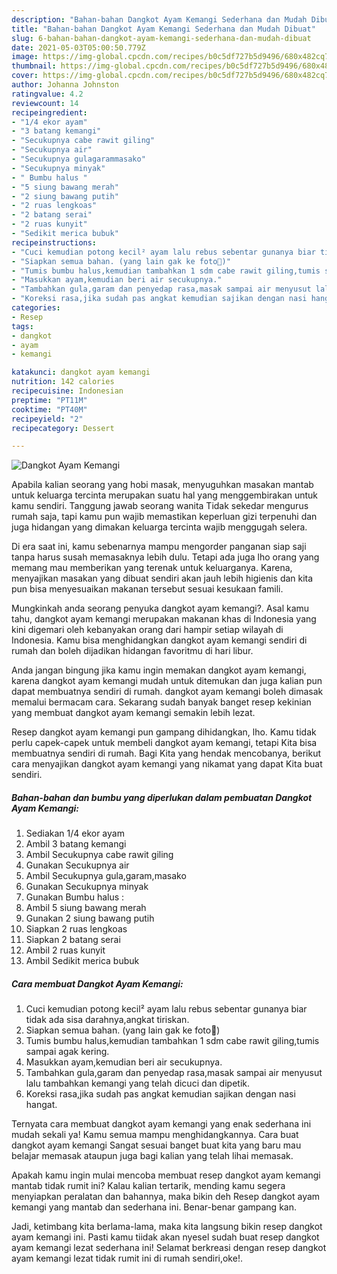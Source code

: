 ```yaml
---
description: "Bahan-bahan Dangkot Ayam Kemangi Sederhana dan Mudah Dibuat"
title: "Bahan-bahan Dangkot Ayam Kemangi Sederhana dan Mudah Dibuat"
slug: 6-bahan-bahan-dangkot-ayam-kemangi-sederhana-dan-mudah-dibuat
date: 2021-05-03T05:00:50.779Z
image: https://img-global.cpcdn.com/recipes/b0c5df727b5d9496/680x482cq70/dangkot-ayam-kemangi-foto-resep-utama.jpg
thumbnail: https://img-global.cpcdn.com/recipes/b0c5df727b5d9496/680x482cq70/dangkot-ayam-kemangi-foto-resep-utama.jpg
cover: https://img-global.cpcdn.com/recipes/b0c5df727b5d9496/680x482cq70/dangkot-ayam-kemangi-foto-resep-utama.jpg
author: Johanna Johnston
ratingvalue: 4.2
reviewcount: 14
recipeingredient:
- "1/4 ekor ayam"
- "3 batang kemangi"
- "Secukupnya cabe rawit giling"
- "Secukupnya air"
- "Secukupnya gulagarammasako"
- "Secukupnya minyak"
- " Bumbu halus "
- "5 siung bawang merah"
- "2 siung bawang putih"
- "2 ruas lengkoas"
- "2 batang serai"
- "2 ruas kunyit"
- "Sedikit merica bubuk"
recipeinstructions:
- "Cuci kemudian potong kecil² ayam lalu rebus sebentar gunanya biar tidak ada sisa darahnya,angkat tiriskan."
- "Siapkan semua bahan. (yang lain gak ke foto🤭)"
- "Tumis bumbu halus,kemudian tambahkan 1 sdm cabe rawit giling,tumis sampai agak kering."
- "Masukkan ayam,kemudian beri air secukupnya."
- "Tambahkan gula,garam dan penyedap rasa,masak sampai air menyusut lalu tambahkan kemangi yang telah dicuci dan dipetik."
- "Koreksi rasa,jika sudah pas angkat kemudian sajikan dengan nasi hangat."
categories:
- Resep
tags:
- dangkot
- ayam
- kemangi

katakunci: dangkot ayam kemangi 
nutrition: 142 calories
recipecuisine: Indonesian
preptime: "PT11M"
cooktime: "PT40M"
recipeyield: "2"
recipecategory: Dessert

---
```



![Dangkot Ayam Kemangi](https://img-global.cpcdn.com/recipes/b0c5df727b5d9496/680x482cq70/dangkot-ayam-kemangi-foto-resep-utama.jpg)

Apabila kalian seorang yang hobi masak, menyuguhkan masakan mantab untuk keluarga tercinta merupakan suatu hal yang menggembirakan untuk kamu sendiri. Tanggung jawab seorang  wanita Tidak sekedar mengurus rumah saja, tapi kamu pun wajib memastikan keperluan gizi terpenuhi dan juga hidangan yang dimakan keluarga tercinta wajib menggugah selera.

Di era  saat ini, kamu sebenarnya mampu mengorder panganan siap saji tanpa harus susah memasaknya lebih dulu. Tetapi ada juga lho orang yang memang mau memberikan yang terenak untuk keluarganya. Karena, menyajikan masakan yang dibuat sendiri akan jauh lebih higienis dan kita pun bisa menyesuaikan makanan tersebut sesuai kesukaan famili. 



Mungkinkah anda seorang penyuka dangkot ayam kemangi?. Asal kamu tahu, dangkot ayam kemangi merupakan makanan khas di Indonesia yang kini digemari oleh kebanyakan orang dari hampir setiap wilayah di Indonesia. Kamu bisa menghidangkan dangkot ayam kemangi sendiri di rumah dan boleh dijadikan hidangan favoritmu di hari libur.

Anda jangan bingung jika kamu ingin memakan dangkot ayam kemangi, karena dangkot ayam kemangi mudah untuk ditemukan dan juga kalian pun dapat membuatnya sendiri di rumah. dangkot ayam kemangi boleh dimasak memalui bermacam cara. Sekarang sudah banyak banget resep kekinian yang membuat dangkot ayam kemangi semakin lebih lezat.

Resep dangkot ayam kemangi pun gampang dihidangkan, lho. Kamu tidak perlu capek-capek untuk membeli dangkot ayam kemangi, tetapi Kita bisa membuatnya sendiri di rumah. Bagi Kita yang hendak mencobanya, berikut cara menyajikan dangkot ayam kemangi yang nikamat yang dapat Kita buat sendiri.

<!--inarticleads1-->

##### Bahan-bahan dan bumbu yang diperlukan dalam pembuatan Dangkot Ayam Kemangi:

1. Sediakan 1/4 ekor ayam
1. Ambil 3 batang kemangi
1. Ambil Secukupnya cabe rawit giling
1. Gunakan Secukupnya air
1. Ambil Secukupnya gula,garam,masako
1. Gunakan Secukupnya minyak
1. Gunakan  Bumbu halus :
1. Ambil 5 siung bawang merah
1. Gunakan 2 siung bawang putih
1. Siapkan 2 ruas lengkoas
1. Siapkan 2 batang serai
1. Ambil 2 ruas kunyit
1. Ambil Sedikit merica bubuk




<!--inarticleads2-->

##### Cara membuat Dangkot Ayam Kemangi:

1. Cuci kemudian potong kecil² ayam lalu rebus sebentar gunanya biar tidak ada sisa darahnya,angkat tiriskan.
1. Siapkan semua bahan. (yang lain gak ke foto🤭)
1. Tumis bumbu halus,kemudian tambahkan 1 sdm cabe rawit giling,tumis sampai agak kering.
1. Masukkan ayam,kemudian beri air secukupnya.
1. Tambahkan gula,garam dan penyedap rasa,masak sampai air menyusut lalu tambahkan kemangi yang telah dicuci dan dipetik.
1. Koreksi rasa,jika sudah pas angkat kemudian sajikan dengan nasi hangat.




Ternyata cara membuat dangkot ayam kemangi yang enak sederhana ini mudah sekali ya! Kamu semua mampu menghidangkannya. Cara buat dangkot ayam kemangi Sangat sesuai banget buat kita yang baru mau belajar memasak ataupun juga bagi kalian yang telah lihai memasak.

Apakah kamu ingin mulai mencoba membuat resep dangkot ayam kemangi mantab tidak rumit ini? Kalau kalian tertarik, mending kamu segera menyiapkan peralatan dan bahannya, maka bikin deh Resep dangkot ayam kemangi yang mantab dan sederhana ini. Benar-benar gampang kan. 

Jadi, ketimbang kita berlama-lama, maka kita langsung bikin resep dangkot ayam kemangi ini. Pasti kamu tiidak akan nyesel sudah buat resep dangkot ayam kemangi lezat sederhana ini! Selamat berkreasi dengan resep dangkot ayam kemangi lezat tidak rumit ini di rumah sendiri,oke!.

